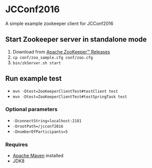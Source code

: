 # JCConf2016 

A simple example zookeeper client for JCConf2016 

## Start Zookeeper server in standalone mode

1. Download from [Apache ZooKeeper™ Releases](https://zookeeper.apache.org/releases.html)
2. `cp conf/zoo_sample.cfg conf/zoo.cfg`
3. `bin/zkServer.sh start`

## Run example test

- `mvn -Dtest=ZooKeeperClientTest#testClient test`
- `mvn -Dtest=ZooKeeperClientTest#testSpringTask test`

### Optional parameters

- `-DconnectString=localhost:2181`
- `-DrootPath=/jcconf2016` 
- `-DnumberOfParticipants=5`

### Requires

- [Apache Maven](https://maven.apache.org) installed
- JDK8
